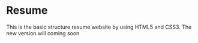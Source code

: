 # Resume
This is the basic structure resume website by using HTML5 and CSS3. The new version will coming soon
